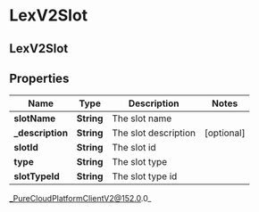 # LexV2Slot

## LexV2Slot

## Properties

|Name | Type | Description | Notes|
|------------ | ------------- | ------------- | -------------|
| **slotName** | **String** | The slot name | |
| **_description** | **String** | The slot description | [optional] |
| **slotId** | **String** | The slot id | |
| **type** | **String** | The slot type | |
| **slotTypeId** | **String** | The slot type id | |



_PureCloudPlatformClientV2@152.0.0_
